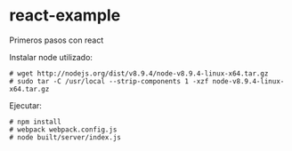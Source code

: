 # react-example
Primeros pasos con react

Instalar node utilizado: 
```
# wget http://nodejs.org/dist/v8.9.4/node-v8.9.4-linux-x64.tar.gz
# sudo tar -C /usr/local --strip-components 1 -xzf node-v8.9.4-linux-x64.tar.gz

```

Ejecutar: 
```
# npm install
# webpack webpack.config.js 
# node built/server/index.js
```
